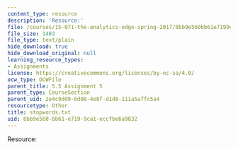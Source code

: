 ```yaml
---
content_type: resource
description: 'Resource:'
file: /courses/15-071-the-analytics-edge-spring-2017/8bb9e560bb61e7199ca1eccfbe6a9832_stopwords.txt
file_size: 1483
file_type: text/plain
hide_download: true
hide_download_original: null
learning_resource_types:
- Assignments
license: https://creativecommons.org/licenses/by-nc-sa/4.0/
ocw_type: OCWFile
parent_title: 5.5 Assignment 5
parent_type: CourseSection
parent_uid: 2e4c9dd9-6d08-4e8f-d1d8-111a5affc5a4
resourcetype: Other
title: stopwords.txt
uid: 8bb9e560-bb61-e719-9ca1-eccfbe6a9832
---
```

Resource: